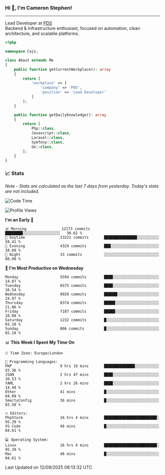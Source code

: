 ### Hi 👋, I'm Cameron Stephen!

---

Lead Developer at [PDS](https://prindatasolutions.co.uk)  
Backend & Infrastructure enthusiast, focused on automation, clean architecture, and scalable platforms.


```php
<?php

namespace Cajs;

class About extends Me
{
    public function getCurrentWorkplace(): array
    {
        return [
            'workplace' => [
                'company' => 'PDS',
                'position' => 'Lead Developer'
            ]
        ];
    }

    public function getDailyKnowledge(): array
    {
        return [
            Php::class,
            Javascript::class,
            Laravel::class,
            Symfony::class,
            Go::class,
        ];
    }
}
```

### 📈 Stats
<p><em>Note - Stats are calculated as the last 7 days from yesterday. Today's stats are not included.</em></p>


<!--START_SECTION:waka-->
![Code Time](http://img.shields.io/badge/Code%20Time-4%2C692%20hrs%2019%20mins-blue)

![Profile Views](http://img.shields.io/badge/Profile%20Views-0-blue)

**I'm an Early 🐤** 

```text
🌞 Morning                12173 commits       ████████░░░░░░░░░░░░░░░░░   30.62 % 
🌆 Daytime                23221 commits       ███████████████░░░░░░░░░░   58.41 % 
🌃 Evening                4329 commits        ███░░░░░░░░░░░░░░░░░░░░░░   10.89 % 
🌙 Night                  33 commits          ░░░░░░░░░░░░░░░░░░░░░░░░░   00.08 % 
```
📅 **I'm Most Productive on Wednesday** 

```text
Monday                   5594 commits        ████░░░░░░░░░░░░░░░░░░░░░   14.07 % 
Tuesday                  6575 commits        ████░░░░░░░░░░░░░░░░░░░░░   16.54 % 
Wednesday                9928 commits        ██████░░░░░░░░░░░░░░░░░░░   24.97 % 
Thursday                 8374 commits        █████░░░░░░░░░░░░░░░░░░░░   21.06 % 
Friday                   7187 commits        █████░░░░░░░░░░░░░░░░░░░░   18.08 % 
Saturday                 1232 commits        █░░░░░░░░░░░░░░░░░░░░░░░░   03.10 % 
Sunday                   866 commits         █░░░░░░░░░░░░░░░░░░░░░░░░   02.18 % 
```


📊 **This Week I Spent My Time On** 

```text
🕑︎ Time Zone: Europe/London

💬 Programming Languages: 
PHP                      9 hrs 19 mins       ██████████████░░░░░░░░░░░   55.36 % 
JSON                     2 hrs 47 mins       ████░░░░░░░░░░░░░░░░░░░░░   16.53 % 
YAML                     2 hrs 26 mins       ████░░░░░░░░░░░░░░░░░░░░░   14.48 % 
Other                    41 mins             █░░░░░░░░░░░░░░░░░░░░░░░░   04.09 % 
SmartyConfig             36 mins             █░░░░░░░░░░░░░░░░░░░░░░░░   03.58 % 

🔥 Editors: 
PhpStorm                 16 hrs 4 mins       ████████████████████████░   95.39 % 
VS Code                  46 mins             █░░░░░░░░░░░░░░░░░░░░░░░░   04.61 % 

💻 Operating System: 
Linux                    16 hrs 4 mins       ████████████████████████░   95.39 % 
Mac                      46 mins             █░░░░░░░░░░░░░░░░░░░░░░░░   04.61 % 
```


 Last Updated on 12/09/2025 06:13:32 UTC
<!--END_SECTION:waka-->
